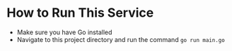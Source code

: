 # How to Run This Service
- Make sure you have Go installed
- Navigate to this project directory and run the command `go run main.go`